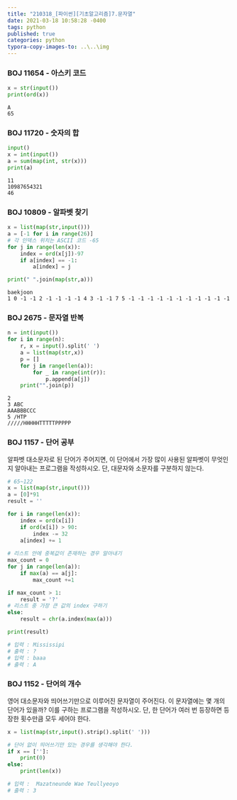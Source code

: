 ```yaml
---
title: "210318_[파이썬][기초알고리즘]7.문자열"
date: 2021-03-18 10:58:28 -0400
tags: python
published: true
categories: python
typora-copy-images-to: ..\..\img
---
```




### BOJ 11654 - 아스키 코드


```python
x = str(input())
print(ord(x))
```

    A
    65


### BOJ 11720 - 숫자의 합


```python
input()
x = int(input())
a = sum(map(int, str(x)))
print(a)
```

    11
    10987654321
    46


### BOJ 10809 - 알파벳 찾기


```python
x = list(map(str,input()))
a = [-1 for i in range(26)]
# 각 인덱스 위치는 ASCII 코드 -65
for j in range(len(x)):
    index = ord(x[j])-97
    if a[index] == -1:
        a[index] = j

print(" ".join(map(str,a)))
```

    baekjoon
    1 0 -1 -1 2 -1 -1 -1 -1 4 3 -1 -1 7 5 -1 -1 -1 -1 -1 -1 -1 -1 -1 -1 -1


### BOJ 2675 - 문자열 반복


```python
n = int(input())
for i in range(n):
    r, x = input().split(' ')
    a = list(map(str,x))
    p = []
    for j in range(len(a)):
        for _ in range(int(r)):
            p.append(a[j])
    print("".join(p))
```

    2
    3 ABC
    AAABBBCCC
    5 /HTP
    /////HHHHHTTTTTPPPPP

### BOJ 1157 - 단어 공부
알파벳 대소문자로 된 단어가 주어지면, 이 단어에서 가장 많이 사용된 알파벳이 무엇인지 알아내는 프로그램을 작성하시오. 단, 대문자와 소문자를 구분하지 않는다.

```python
# 65~122
x = list(map(str,input()))
a = [0]*91
result = ''

for i in range(len(x)):
    index = ord(x[i])
    if ord(x[i]) > 90:
        index -= 32
    a[index] += 1
    
# 리스트 안에 중복값이 존재하는 경우 알아내기
max_count = 0
for j in range(len(a)):
    if max(a) == a[j]:
        max_count +=1

if max_count > 1:
    result = '?'
# 리스트 중 가장 큰 값의 index 구하기
else:
    result = chr(a.index(max(a)))

print(result)
```

```python
# 입력 : Mississipi
# 출력 : ?
# 입력 : baaa
# 출력 : A
```

### BOJ 1152 - 단어의 개수
영어 대소문자와 띄어쓰기만으로 이루어진 문자열이 주어진다. 이 문자열에는 몇 개의 단어가 있을까? 이를 구하는 프로그램을 작성하시오. 단, 한 단어가 여러 번 등장하면 등장한 횟수만큼 모두 세어야 한다.

```python
x = list(map(str,input().strip().split(' ')))

# 단어 없이 띄어쓰기만 있는 경우를 생각해야 한다.
if x == ['']:
    print(0)
else:
    print(len(x))
```

```python
# 입력 :  Mazatneunde Wae Teullyeoyo
# 출력 : 3
```

